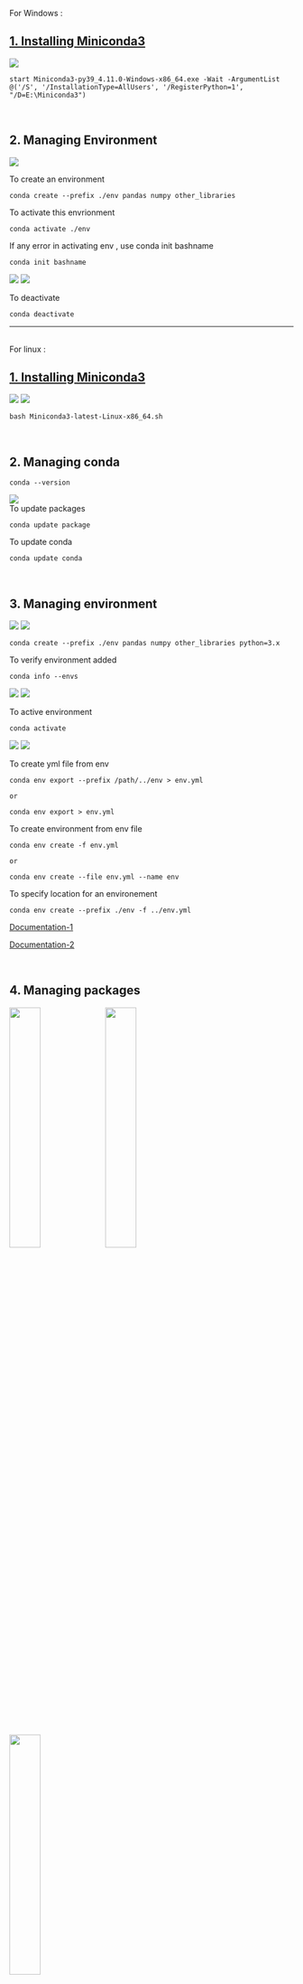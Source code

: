 For Windows :

## [1. Installing Miniconda3](https://docs.conda.io/en/latest/miniconda.html)


<img src="./images/windows/cmd_install.png" >
<br>

```
start Miniconda3-py39_4.11.0-Windows-x86_64.exe -Wait -ArgumentList @('/S', '/InstallationType=AllUsers', '/RegisterPython=1', "/D=E:\Miniconda3")
```
<br>

## 2. Managing Environment
<img src="images/windows/conda-env.png"  />

To create an environment
```
conda create --prefix ./env pandas numpy other_libraries
```
To activate this envrionment
```
conda activate ./env
```
If any error in activating env , use conda init bashname
```
conda init bashname
```

<img src="./images/windows/conda_init.png" />

<img src="./images/windows/conda_activate.png" />
<br>

To deactivate 
```
conda deactivate
```
---

<br>
For linux :
<br>

## [1. Installing Miniconda3](https://docs.conda.io/en/latest/miniconda.html)



<img src="./images/ubuntu/bash-install.png" />

<img src="./images/ubuntu/cmd-install.png" />
<br>

```
bash Miniconda3-latest-Linux-x86_64.sh 
```
<br>

## 2. Managing conda
```
conda --version
```
<img src="./images/ubuntu/update-package.png"/> \
To update packages
```
conda update package
```

To update conda
```
conda update conda
```

<br>

## 3. Managing environment

<img src="./images/ubuntu/conda-env.png" />

<img src="./images/ubuntu/conda-env1.png" />
<br>

```
conda create --prefix ./env pandas numpy other_libraries python=3.x
```

To verify environment added 
```
conda info --envs
```

<img src="./images/ubuntu/conda-activate.png" />

<img src="./images/ubuntu/conda-env1.png" />
<br>

To active environment
```
conda activate
```

<img src="./images/ubuntu/install-jupyter.png" />

<img src="./images/ubuntu/create-envfile.png" />

<br>

To create yml file from env
```
conda env export --prefix /path/../env > env.yml 

or 

conda env export > env.yml
```

To create environment from env file
```
conda env create -f env.yml 

or

conda env create --file env.yml --name env
```
To specify location for an environement
```
conda env create --prefix ./env -f ../env.yml
```


[Documentation-1](https://docs.conda.io/projects/conda/en/latest/user-guide/getting-started.html)

[Documentation-2](https://docs.conda.io/projects/conda/en/latest/user-guide/tasks/manage-environments.html)

<br>

## 4. Managing packages


<img src="./images/ubuntu/install-jupyter.png" style="width:33%; "/>

<img src="./images/ubuntu/conda-search.png" style="width:33%; "/>

<img src="./images/ubuntu/search-info.png" style="width:33%"/>
<br>

To search is any package installed or not

```
conda search package
```
To install package
```
conda install package
```

<img src="./images/ubuntu/run-jupyter.png" />

<br>
To run jupter notebook

```
jupyter notebook
```


<img src="./images/ubuntu/conda-list.png" />

<img src="./images/ubuntu/conda-deactivate.png" />
<br>

To list installed program in the environment
```
conda list
```
To deactivate conda 
```
conda deactivate
```
To uninstall packages
```
conda uninstall package
```
<br>

## Others

<img src="./images/ubuntu/other.png" />

<img src="./images/ubuntu/other1.png" />
<br>